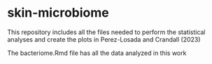 # skin-microbiome
This repository includes all the files needed to perform the statistical analyses and create the plots in Perez-Losada and Crandall (2023)

The bacteriome.Rmd file has all the data analyzed in this work
